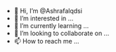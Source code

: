 - 👋 Hi, I’m @Ashrafalqdsi
- 👀 I’m interested in ...
- 🌱 I’m currently learning ...
- 💞️ I’m looking to collaborate on ...
- 📫 How to reach me ...

<!---
Ashrafalqdsi/Ashrafalqdsi is a ✨ special ✨ repository because its `README.md` (this file) appears on your GitHub profile.
You can click the Preview link to take a look at your changes.
--->

